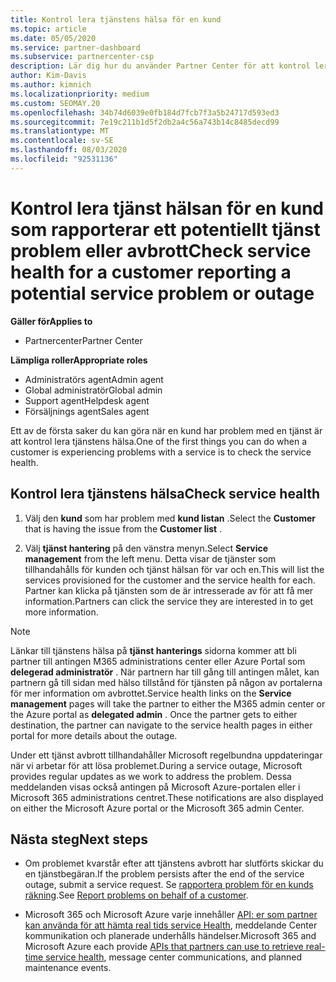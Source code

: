 ```yaml
---
title: Kontrol lera tjänstens hälsa för en kund
ms.topic: article
ms.date: 05/05/2020
ms.service: partner-dashboard
ms.subservice: partnercenter-csp
description: Lär dig hur du använder Partner Center för att kontrol lera tjänst hälsan för en kund när de stöter på problem med en tjänst.
author: Kim-Davis
ms.author: kimnich
ms.localizationpriority: medium
ms.custom: SEOMAY.20
ms.openlocfilehash: 34b74d6039e0fb184d7fcb7f3a5b24717d593ed3
ms.sourcegitcommit: 7e19c211b1d5f2db2a4c56a743b14c8485decd99
ms.translationtype: MT
ms.contentlocale: sv-SE
ms.lasthandoff: 08/03/2020
ms.locfileid: "92531136"
---
```

# <a name="check-service-health-for-a-customer-reporting-a-potential-service-problem-or-outage"></a><span data-ttu-id="7039c-103">Kontrol lera tjänst hälsan för en kund som rapporterar ett potentiellt tjänst problem eller avbrott</span><span class="sxs-lookup"><span data-stu-id="7039c-103">Check service health for a customer reporting a potential service problem or outage</span></span>

<span data-ttu-id="7039c-104">**Gäller för**</span><span class="sxs-lookup"><span data-stu-id="7039c-104">**Applies to**</span></span>

- <span data-ttu-id="7039c-105">Partnercenter</span><span class="sxs-lookup"><span data-stu-id="7039c-105">Partner Center</span></span>

<span data-ttu-id="7039c-106">**Lämpliga roller**</span><span class="sxs-lookup"><span data-stu-id="7039c-106">**Appropriate roles**</span></span>

- <span data-ttu-id="7039c-107">Administratörs agent</span><span class="sxs-lookup"><span data-stu-id="7039c-107">Admin agent</span></span>
- <span data-ttu-id="7039c-108">Global administratör</span><span class="sxs-lookup"><span data-stu-id="7039c-108">Global admin</span></span>
- <span data-ttu-id="7039c-109">Support agent</span><span class="sxs-lookup"><span data-stu-id="7039c-109">Helpdesk agent</span></span>
- <span data-ttu-id="7039c-110">Försäljnings agent</span><span class="sxs-lookup"><span data-stu-id="7039c-110">Sales agent</span></span>

<span data-ttu-id="7039c-111">Ett av de första saker du kan göra när en kund har problem med en tjänst är att kontrol lera tjänstens hälsa.</span><span class="sxs-lookup"><span data-stu-id="7039c-111">One of the first things you can do when a customer is experiencing problems with a service is to check the service health.</span></span> 

## <a name="check-service-health"></a><span data-ttu-id="7039c-112">Kontrol lera tjänstens hälsa</span><span class="sxs-lookup"><span data-stu-id="7039c-112">Check service health</span></span>

1. <span data-ttu-id="7039c-113">Välj den **kund** som har problem med **kund listan** .</span><span class="sxs-lookup"><span data-stu-id="7039c-113">Select the **Customer** that is having the issue from the **Customer list** .</span></span>

2. <span data-ttu-id="7039c-114">Välj **tjänst hantering** på den vänstra menyn.</span><span class="sxs-lookup"><span data-stu-id="7039c-114">Select **Service management** from the left menu.</span></span> <span data-ttu-id="7039c-115">Detta visar de tjänster som tillhandahålls för kunden och tjänst hälsan för var och en.</span><span class="sxs-lookup"><span data-stu-id="7039c-115">This will list the services provisioned for the customer and the service health for each.</span></span> <span data-ttu-id="7039c-116">Partner kan klicka på tjänsten som de är intresserade av för att få mer information.</span><span class="sxs-lookup"><span data-stu-id="7039c-116">Partners can click the service they are interested in to get more information.</span></span> 

>[!NOTE] 
> <span data-ttu-id="7039c-117">Länkar till tjänstens hälsa på **tjänst hanterings** sidorna kommer att bli partner till antingen M365 administrations center eller Azure Portal som **delegerad administratör** . När partnern har till gång till antingen målet, kan partnern gå till sidan med hälso tillstånd för tjänsten på någon av portalerna för mer information om avbrottet.</span><span class="sxs-lookup"><span data-stu-id="7039c-117">Service health links on the **Service management** pages will take the partner to either the M365 admin center or the Azure portal as **delegated admin** . Once the partner gets to either destination, the partner can navigate to the service health pages in either portal for more details about the outage.</span></span>
 
<span data-ttu-id="7039c-118">Under ett tjänst avbrott tillhandahåller Microsoft regelbundna uppdateringar när vi arbetar för att lösa problemet.</span><span class="sxs-lookup"><span data-stu-id="7039c-118">During a service outage, Microsoft provides regular updates as we work to address the problem.</span></span> <span data-ttu-id="7039c-119">Dessa meddelanden visas också antingen på Microsoft Azure-portalen eller i Microsoft 365 administrations centret.</span><span class="sxs-lookup"><span data-stu-id="7039c-119">These notifications are also displayed on either the Microsoft Azure portal or the Microsoft 365 admin Center.</span></span>

## <a name="next-steps"></a><span data-ttu-id="7039c-120">Nästa steg</span><span class="sxs-lookup"><span data-stu-id="7039c-120">Next steps</span></span> 

- <span data-ttu-id="7039c-121">Om problemet kvarstår efter att tjänstens avbrott har slutförts skickar du en tjänstbegäran.</span><span class="sxs-lookup"><span data-stu-id="7039c-121">If the problem persists after the end of the service outage, submit a service request.</span></span> <span data-ttu-id="7039c-122">Se [rapportera problem för en kunds räkning](report-problems-on-behalf-of-a-customer.md).</span><span class="sxs-lookup"><span data-stu-id="7039c-122">See [Report problems on behalf of a customer](report-problems-on-behalf-of-a-customer.md).</span></span>

- <span data-ttu-id="7039c-123">Microsoft 365 och Microsoft Azure varje innehåller [API: er som partner kan använda för att hämta real tids service Health](get-automated-service-notifications-with-our-apis.md), meddelande Center kommunikation och planerade underhålls händelser.</span><span class="sxs-lookup"><span data-stu-id="7039c-123">Microsoft 365 and Microsoft Azure each provide [APIs that partners can use to retrieve real-time service health](get-automated-service-notifications-with-our-apis.md), message center communications, and planned maintenance events.</span></span>

 

